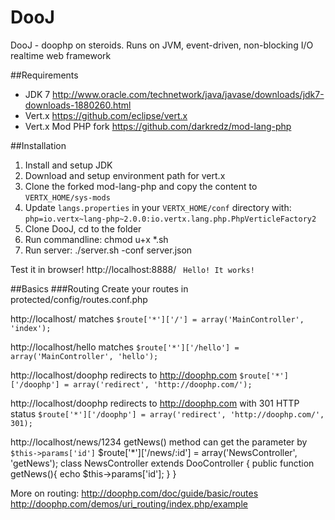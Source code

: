 DooJ
====

DooJ - doophp on steroids. Runs on JVM, event-driven, non-blocking I/O realtime web framework

##Requirements
- JDK 7 http://www.oracle.com/technetwork/java/javase/downloads/jdk7-downloads-1880260.html
- Vert.x https://github.com/eclipse/vert.x
- Vert.x Mod PHP fork https://github.com/darkredz/mod-lang-php

##Installation
1. Install and setup JDK
2. Download and setup environment path for vert.x
3. Clone the forked mod-lang-php and copy the content to `VERTX_HOME/sys-mods`
4. Update `langs.properties` in your `VERTX_HOME/conf` directory with:
`php=io.vertx~lang-php~2.0.0:io.vertx.lang.php.PhpVerticleFactory2`
5. Clone DooJ, cd to the folder
6. Run commandline: chmod u+x *.sh
7. Run server: ./server.sh -conf server.json

Test it in browser! http://localhost:8888/
` Hello! It works!`

##Basics
###Routing
Create your routes in protected/config/routes.conf.php

http://localhost/ matches
`$route['*']['/'] = array('MainController', 'index');`

http://localhost/hello matches
`$route['*']['/hello'] = array('MainController', 'hello');`

http://localhost/doophp redirects to http://doophp.com
`$route['*']['/doophp'] = array('redirect', 'http://doophp.com/');`

http://localhost/doophp redirects to http://doophp.com with 301 HTTP status
`$route['*']['/doophp'] = array('redirect', 'http://doophp.com/', 301);`

http://localhost/news/1234 getNews() method can get the parameter by `$this->params['id']`
  $route['*']['/news/:id'] = array('NewsController', 'getNews');
  class NewsController extends DooController {
    public function getNews(){
        echo $this->params['id'];
    }
  }

More on routing: 
http://doophp.com/doc/guide/basic/routes
http://doophp.com/demos/uri_routing/index.php/example




